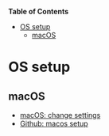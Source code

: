 <!-- START doctoc generated TOC please keep comment here to allow auto update -->
<!-- DON'T EDIT THIS SECTION, INSTEAD RE-RUN doctoc TO UPDATE -->
**Table of Contents**

- [OS setup](#os-setup)
  - [macOS](#macos)

<!-- END doctoc generated TOC please keep comment here to allow auto update -->

# OS setup

## macOS

- [macOS: change settings](https://pawelgrzybek.com/change-macos-user-preferences-via-command-line)
- [Github: macos setup](https://github.com/bitwolfe/dotbot/blob/master/osx.sh)
